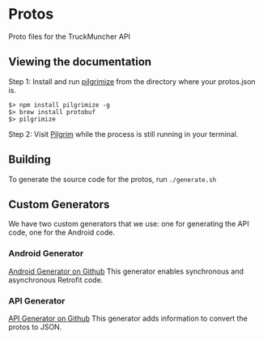 # Protos

Proto files for the TruckMuncher API

## Viewing the documentation

Step 1: Install and run [pilgrimize](https://www.npmjs.org/package/pilgrimize) from the directory where your protos.json is.

    $> npm install pilgrimize -g
    $> brew install protobuf
    $> pilgrimize

Step 2: Visit [Pilgrim](http://pilgrim.fender.io) while the process is still running in your terminal.

## Building
To generate the source code for the protos, run `./generate.sh`

## Custom Generators
We have two custom generators that we use: one for generating the API code, one for the Android code.

### Android Generator
[Android Generator on Github](https://github.com/MariusVolkhart/wire-android)
This generator enables synchronous and asynchronous Retrofit code.

### API Generator
[API Generator on Github](https://github.com/TruckMuncher/wire-api)
This generator adds information to convert the protos to JSON.
